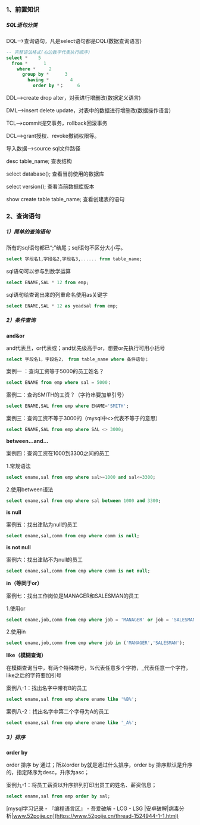### 1、前置知识

##### SQL语句分类

DQL-->查询语句，凡是select语句都是DQL(数据查询语言)

```sql
-- 完整语法格式(右边数字代表执行顺序)
select *    5
  from *      1
    where *     2
      group by *      3
        having *        4
          order by *；     6
```

DDL-->create drop alter，对表进行增删改(数据定义语言)

DML-->insert delete update，对表中的数据进行增删改(数据操作语言)

TCL-->commit提交事务，rollback回滚事务

DCL-->grant授权、revoke撤销权限等。

导入数据-->source sql文件路径

desc table_name; 查表结构

select database(); 查看当前使用的数据库

select version(); 查看当前数据库版本

show create table table_name; 查看创建表的语句

### 2、查询语句

##### 1）简单的查询语句

所有的sql语句都已“;”结尾；sql语句不区分大小写。

```sql
select 字段名1,字段名2,字段名3,...... from table_name;
```

sql语句可以参与到数学运算

```sql
select ENAME,SAL * 12 from emp;
```

sql语句给查询出来的列重命名使用as关键字

```sql
select ENAME,SAL * 12 as yeadsal from emp;
```

##### 2）条件查询

**and&or**

and代表且，or代表或；and优先级高于or，想要or先执行可用小括号

```sql
select 字段名1，字段名2， from table_name where 条件语句；
```

案例一 ：查询工资等于5000的员工姓名？

```sql
select ENAME from emp where sal = 5000；
```

案例二：查询SMITH的工资？（字符串要加单引号）

```sql
select ENAME,SAL from emp where ENAME='SMITH';
```

案例三：查询工资不等于3000的（mysql中<>代表不等于的意思）

```sql
select ENAME,SAL from emp where SAL <> 3000;
```

**between...and...**

案例四：查询工资在1000到3300之间的员工

1.常规语法

```sql
select ename,sal from emp where sal>=1000 and sal<=3300;
```

2.使用between语法

```sql
select ename,sal from emp where sal between 1000 and 3300;
```

**is null**

案例五：找出津贴为null的员工

```sql
select ename,sal,comm from emp where comm is null;
```

**is not null**

案例六：找出津贴不为null的员工

```sql
select ename,sal,comm from emp where comm is not null;
```

**in（等同于or）**

案例七：找出工作岗位是MANAGER和SALESMAN的员工

1.使用or

```sql
select ename,job,comm from emp where job = 'MANAGER' or job = 'SALESMAN';
```

2.使用in

```sql
select ename,job,comm from emp where job in ('MANAGER','SALESMAN');
```

**like（模糊查询）**

在模糊查询当中，有两个特殊符号，%代表任意多个字符，_代表任意一个字符，like之后的字符要加引号

案例八-1：找出名字中带有B的员工

```sql
select ename,sal from emp where ename like '%B%';
```

案例八-2：找出名字中第二个字母为A的员工

```sql
select ename,sal from emp where ename like '_A%';
```

##### 3）排序

**order by**

order 排序 by 通过；所以order by就是通过什么排序，order by 排序默认是升序的，指定降序为desc，升序为asc；

案例九-1：将员工薪资以升序排列打印出员工的姓名、薪资信息；

```sql
select ename,sal from emp order by sal;
```

[mysql学习记录 - 『编程语言区』 - 吾爱破解 - LCG - LSG |安卓破解|病毒分析|www.52pojie.cn](https://www.52pojie.cn/thread-1524944-1-1.html)

